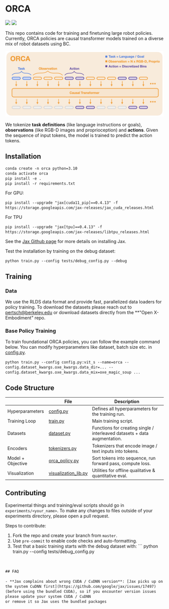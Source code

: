 # ORCA

![](https://github.com/rail-berkeley/orca/workflows/run-debug/badge.svg)
![](https://github.com/rail-berkeley/orca/workflows/pre-commit/badge.svg)

This repo contains code for training and finetuning large robot policies.
Currently, ORCA policies are causal transformer models trained on a diverse mix of robot datasets using BC.

![ORCA model](docs/assets/orca_model.jpeg)

We tokenize **task definitions** (like language instructions or goals), **observations** (like RGB-D images and proprioception)
and **actions**. Given the sequence of input tokens, the model is trained to predict the action tokens.

## Installation
```
conda create -n orca python=3.10
conda activate orca
pip install -e .
pip install -r requirements.txt
```
For GPU:
```
pip install --upgrade "jax[cuda11_pip]==0.4.13" -f https://storage.googleapis.com/jax-releases/jax_cuda_releases.html
```

For TPU
```
pip install --upgrade "jax[tpu]==0.4.13" -f https://storage.googleapis.com/jax-releases/libtpu_releases.html
```
See the [Jax Github page](https://github.com/google/jax) for more details on installing Jax.

Test the installation by training on the debug dataset:
```
python train.py --config tests/debug_config.py --debug
```

## Training

### Data
We use the RLDS data format and provide fast, parallelized data loaders for policy training. To download the datasets
please reach out to [pertsch@berkeley.edu](mailto:pertsch@berkeley.edu) or download datasets directly from the
**"Open X-Embodiment" repo.

### Base Policy Training

To train foundational ORCA policies, you can follow the example command below. You can modify hyperparameters like
dataset, batch size etc. in [config.py](config.py).
```
python train.py --config config.py:vit_s --name=orca --config.dataset_kwargs.oxe_kwargs.data_dir=... --config.dataset_kwargs.oxe_kwargs.data_mix=oxe_magic_soup ...
```

## Code Structure

|  | File                                                    | Description                                                               |
| --- |---------------------------------------------------------|---------------------------------------------------------------------------|
| Hyperparameters | [config.py](config.py)                                  | Defines all hyperparameters for the training run.                         |
| Training Loop | [train.py](train.py)                                    | Main training script.                                                     |
| Datasets | [dataset.py](orca/data/dataset.py)                      | Functions for creating single / interleaved datasets + data augmentation. |
| Encoders | [tokenizers.py](orca/model/components/tokenizers.py)    | Tokenizers that encode image / text inputs into tokens.                   |
| Model + Objective | [orca_policy.py](orca/model/orca_policy.py)             | Sort tokens into sequence, run forward pass, compute loss.                |
| Visualization | [visualization_lib.py](orca/utils/visualization_lib.py) | Utilities for offline qualitative & quantitative eval.                    |

## Contributing
Experimental things and training/eval scripts should go in `experiments/<your_name>`. To make any changes to files outside of your experiments directory, please open a pull request.

Steps to contribute:
1. Fork the repo and create your branch from `master`.
2. Use `pre-commit` to enable code checks and auto-formatting.
3. Test that a basic training starts with the debug dataset with: ```
python train.py --config tests/debug_config.py
```


## FAQ

- **Jax complains about wrong CUDA / CuDNN version**: [Jax picks up on the system CuDNN first](https://github.com/google/jax/issues/17497)
(before using the bundled CUDA), so if you encounter version issues please update your system CUDA / CuDNN
or remove it so Jax uses the bundled packages
